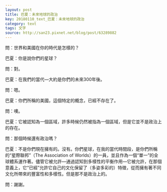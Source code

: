 ```yaml
---
layout: post
title: 巴夏：未來地球的政治
key: 20180110_text_巴夏：未來地球的政治
category: text
tags: 文字
source: http://san23.pixnet.net/blog/post/63289882
---
```



問：世界和美國在你的時代是怎樣的？

巴夏：你是說你們的星球？

問：對。

巴夏：在我們的當代—大約是你們的未來300年後。

問：嗯。

巴夏：你們所稱的美國，這個特定的概念，已經不存在了。

問：噢。

巴夏：它被認知為一個區域，許多時候仍然被指為一個區域，但是它並不是政治上的存在。

問：那個時候還有政治嗎？

巴夏：不是你們現在擁有的。沒有。你們星球，在我的當代時間段，是你們所稱的“星際聯邦”（The Association of Worlds）的一員，並且作為一個“單一”的全球體系運作著。儘管它被允許—通過認知到多樣性的平衡作用—它被允許，在那個意義上，它“已經”允許它自己的文化保留了（多姿多彩的）特徵，從而擁有著不同文化所帶來的豐富性和多樣性。但是那不是政治上的。

問：謝謝。
